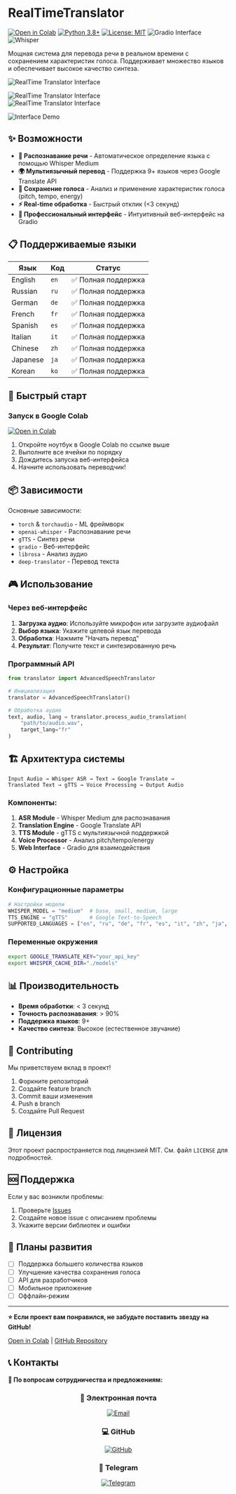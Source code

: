 # RealTimeTranslator



[![Open in Colab](https://colab.research.google.com/assets/colab-badge.svg)](https://colab.research.google.com/drive/1jTHQZxrdfzsDUyHHBTFKdw6k7f9we7Dt#scrollTo=VgVsFPp7P6rt)
[![Python 3.8+](https://img.shields.io/badge/python-3.8+-blue.svg)](https://www.python.org/downloads/)
[![License: MIT](https://img.shields.io/badge/License-MIT-yellow.svg)](https://opensource.org/licenses/MIT)
![Gradio Interface](https://img.shields.io/badge/Interface-Gradio-FF4B4B?style=for-the-badge)
![Whisper](https://img.shields.io/badge/ASR-Whisper-000000?style=for-the-badge)

Мощная система для перевода речи в реальном времени с сохранением характеристик голоса. Поддерживает множество языков и обеспечивает высокое качество синтеза.

![RealTime Translator Interface](https://drive.google.com/uc?export=view&id=1xWSWulLBXspWvcAIYtg60I80uTYrI4M5)


![RealTime Translator Interface](https://drive.google.com/file/d/1QdSTx_uVj7uUQc1rP3yppKde2Jco9QpD/view?usp=sharing) <br>
![RealTime Translator Interface](https://drive.google.com/file/d/1u7uukCgPvSy0MmJ72YRfxi5bZMU7i48d/view?usp=drive_link)

![Interface Demo](https://drive.google.com/uc?export=view&id=1xWSWulLBXspWvcAIYtg60I80uTYrI4M5)

## ✨ Возможности

- **🎤 Распознавание речи** - Автоматическое определение языка с помощью Whisper Medium
- **🌍 Мультиязычный перевод** - Поддержка 9+ языков через Google Translate API
- **🎵 Сохранение голоса** - Анализ и применение характеристик голоса (pitch, tempo, energy)
- **⚡ Real-time обработка** - Быстрый отклик (<3 секунд)
- **🎨 Профессиональный интерфейс** - Интуитивный веб-интерфейс на Gradio

## 📋 Поддерживаемые языки

| Язык | Код | Статус |
|------|-----|--------|
| English | `en` | ✅ Полная поддержка |
| Russian | `ru` | ✅ Полная поддержка |
| German | `de` | ✅ Полная поддержка |
| French | `fr` | ✅ Полная поддержка |
| Spanish | `es` | ✅ Полная поддержка |
| Italian | `it` | ✅ Полная поддержка |
| Chinese | `zh` | ✅ Полная поддержка |
| Japanese | `ja` | ✅ Полная поддержка |
| Korean | `ko` | ✅ Полная поддержка |

## 🚀 Быстрый старт

### Запуск в Google Colab

[![Open in Colab](https://colab.research.google.com/assets/colab-badge.svg)](https://colab.research.google.com/drive/1jTHQZxrdfzsDUyHHBTFKdw6k7f9we7Dt#scrollTo=VgVsFPp7P6rt)

1. Откройте ноутбук в Google Colab по ссылке выше
2. Выполните все ячейки по порядку
3. Дождитесь запуска веб-интерфейса
4. Начните использовать переводчик!


## 📦 Зависимости

Основные зависимости:
- `torch` & `torchaudio` - ML фреймворк
- `openai-whisper` - Распознавание речи
- `gTTS` - Синтез речи
- `gradio` - Веб-интерфейс
- `librosa` - Анализ аудио
- `deep-translator` - Перевод текста


## 🎮 Использование

### Через веб-интерфейс

1. **Загрузка аудио**: Используйте микрофон или загрузите аудиофайл
2. **Выбор языка**: Укажите целевой язык перевода
3. **Обработка**: Нажмите "Начать перевод"
4. **Результат**: Получите текст и синтезированную речь

### Программный API

```python
from translator import AdvancedSpeechTranslator

# Инициализация
translator = AdvancedSpeechTranslator()

# Обработка аудио
text, audio, lang = translator.process_audio_translation(
    "path/to/audio.wav", 
    target_lang="fr"
)
```

## 🏗️ Архитектура системы

```
Input Audio → Whisper ASR → Text → Google Translate → 
Translated Text → gTTS → Voice Processing → Output Audio
```

### Компоненты:

1. **ASR Module** - Whisper Medium для распознавания
2. **Translation Engine** - Google Translate API
3. **TTS Module** - gTTS с мультиязычной поддержкой
4. **Voice Processor** - Анализ pitch/tempo/energy
5. **Web Interface** - Gradio для взаимодействия

## ⚙️ Настройка

### Конфигурационные параметры

```python
# Настройки модели
WHISPER_MODEL = "medium"  # base, small, medium, large
TTS_ENGINE = "gTTS"       # Google Text-to-Speech
SUPPORTED_LANGUAGES = ["en", "ru", "de", "fr", "es", "it", "zh", "ja", "ko"]
```

### Переменные окружения

```bash
export GOOGLE_TRANSLATE_KEY="your_api_key"
export WHISPER_CACHE_DIR="./models"
```

## 📊 Производительность

- **Время обработки**: < 3 секунд
- **Точность распознавания**: > 90%
- **Поддержка языков**: 9+
- **Качество синтеза**: Высокое (естественное звучание)

## 🤝 Contributing

Мы приветствуем вклад в проект! 

1. Форкните репозиторий
2. Создайте feature branch
3. Commit ваши изменения
4. Push в branch
5. Создайте Pull Request

## 📝 Лицензия

Этот проект распространяется под лицензией MIT. См. файл `LICENSE` для подробностей.

## 🆘 Поддержка

Если у вас возникли проблемы:

1. Проверьте [Issues](https://github.com/yourusername/realtime-translator/issues)
2. Создайте новое issue с описанием проблемы
3. Укажите версии библиотек и ошибки

## 🔮 Планы развития

- [ ] Поддержка большего количества языков
- [ ] Улучшение качества сохранения голоса
- [ ] API для разработчиков
- [ ] Мобильное приложение
- [ ] Оффлайн-режим

---

**⭐ Если проект вам понравился, не забудьте поставить звезду на GitHub!**

[Open in Colab](https://colab.research.google.com/drive/1jTHQZxrdfzsDUyHHBTFKdw6k7f9we7Dt#scrollTo=VgVsFPp7P6rt) | [GitHub Repository](https://github.com/yourusername/realtime-translator)




## 📞 Контакты

**💬 По вопросам сотрудничества и предложениям:**

<div align="center">

### 📧 Электронная почта
[![Email](https://img.shields.io/badge/📩-AlinaSGrib@gmail.com-8B89CC?style=for-the-badge&logo=gmail&logoColor=white)](mailto:AlinaSGrib@gmail.com)

### 💻 GitHub
[![GitHub](https://img.shields.io/badge/🐙-Alino4kaAlino4ka-181717?style=for-the-badge&logo=github&logoColor=white)](https://github.com/Alino4kaAlino4ka)

### 📱 Telegram
[![Telegram](https://img.shields.io/badge/✈️-@Alino4kaGribavova-26A5E4?style=for-the-badge&logo=telegram&logoColor=white)](https://t.me/Alino4kaGribavova)

</div>
